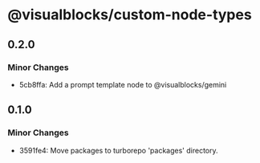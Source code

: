 # @visualblocks/custom-node-types

## 0.2.0

### Minor Changes

- 5cb8ffa: Add a prompt template node to @visualblocks/gemini

## 0.1.0

### Minor Changes

- 3591fe4: Move packages to turborepo 'packages' directory.
